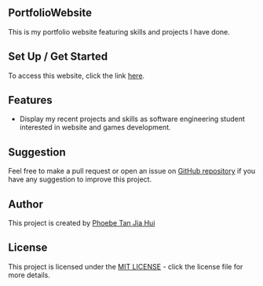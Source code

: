 ## PortfolioWebsite
This is my portfolio website featuring skills and projects I have done.

## Set Up / Get Started
To access this website, click the link [here](https://jiahui-1251.github.io/PortfolioWebsite/).

## Features
- Display my recent projects and skills as software engineering student interested in website and games development.

## Suggestion
Feel free to make a pull request or open an issue on [GitHub repository](https://github.com/jiahui-1251/Weather-App) if you have any suggestion to improve this project.

## Author
This project is created by [Phoebe Tan Jia Hui](https://github.com/jiahui-1251)

## License
This project is licensed under the [MIT LICENSE](https://opensource.org/license/mit/) - click the license file for more details.
